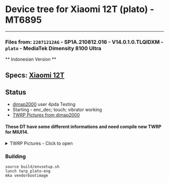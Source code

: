 # Device tree for Xiaomi 12T (plato) - MT6895
--------------------------------------------
### Files from: `22071212AG` - SP1A.210812.016 - V14.0.1.0.TLQIDXM - `plato` - MediaTek Dimensity 8100 Ultra

** Indonesian Version **

## Specs: [Xiaomi 12T](https://www.devicespecifications.com/en/model/9dcb5abd)

## Status
   - [dimap2000](https://4pda.to/forum/index.php?showuser=10698781) user 4pda Testing
   - Starting - enc_dec; touch; vibrator working
   - [TWRP Pictures from dimap2000](https://)

#### These DT have some different informations and need compile new TWRP for MIUI14.

<details><summary>TWRP Pictures - Click to open</summary>
<p>

![TWRP Menu](https://github.com/lopestom/)

![TWRP decrypting](https://github.com/lopestom/)

![TWRP Install Zip](https://github.com/lopestom/)
</p>
</details>

### Building
```
source build/envsetup.sh
lunch twrp_plato-eng
mka vendorbootimage
```
